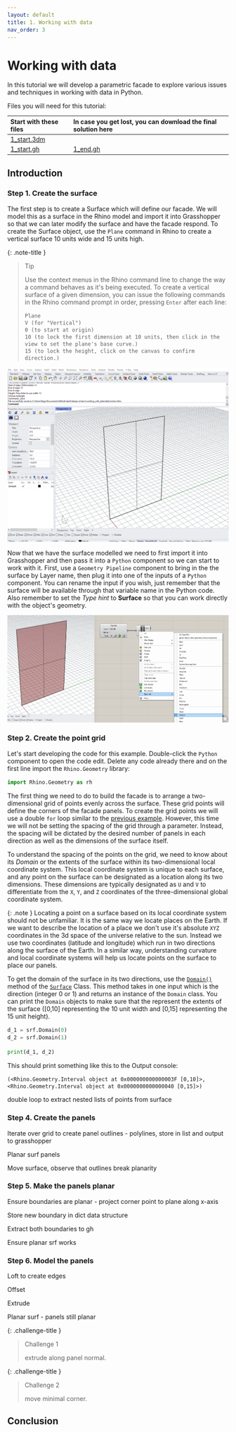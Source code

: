```yaml
---
layout: default
title: 1. Working with data
nav_order: 3
---
```


# Working with data

In this tutorial we will develop a parametric facade to explore various issues and techniques in working with data in Python.

Files you will need for this tutorial:

| Start with these files          | In case you get lost, you can download the final solution here |
| :------------------------------ | :------------------------------------------------------------- |
| [1_start.3dm](data/1_start.3dm) |                                                                |
| [1_start.gh](data/1_start.gh)   | [1_end.gh](data/1_end.gh)                                      |

## Introduction

### Step 1. Create the surface

The first step is to create a Surface which will define our facade. We will model this as a surface in the Rhino model and import it into Grasshopper so that we can later modify the surface and have the facade respond. To create the Surface object, use the `Plane` command in Rhino to create a vertical surface 10 units wide and 15 units high.

{: .note-title }

> Tip
>
> Use the context menus in the Rhino command line to change the way a command behaves as it's being executed. To create a vertical surface of a given dimension, you can issue the following commands in the Rhino command prompt in order, pressing `Enter` after each line:
>
> ```
> Plane
> V (for "Vertical")
> 0 (to start at origin)
> 10 (to lock the first dimension at 10 units, then click in the view to set the plane's base curve.)
> 15 (to lock the height, click on the canvas to confirm direction.)
> ```

![](images/1_01.png)

Now that we have the surface modelled we need to first import it into Grasshopper and then pass it into a `Python` component so we can start to work with it. First, use a `Geometry Pipeline` component to bring in the the surface by Layer name, then plug it into one of the inputs of a `Python` component. You can rename the input if you wish, just remember that the surface will be available through that variable name in the Python code. Also remember to set the _Type hint_ to **Surface** so that you can work directly with the object's geometry.

![](images/1_02.png)

### Step 2. Create the point grid

Let's start developing the code for this example. Double-click the `Python` component to open the code edit. Delete any code already there and on the first line import the `Rhino.Geometry` library:

```python
import Rhino.Geometry as rh
```

The first thing we need to do to build the facade is to arrange a two-dimensional grid of points evenly across the surface. These grid points will define the corners of the facade panels. To create the grid points we will use a double `for` loop similar to the [previous example](https://design-ai.net/docs/setup/). However, this time we will not be setting the spacing of the grid through a parameter. Instead, the spacing will be dictated by the desired number of panels in each direction as well as the dimensions of the surface itself.

To understand the spacing of the points on the grid, we need to know about its _Domain_ or the extents of the surface within its two-dimensional local coordinate system. This local coordinate system is unique to each surface, and any point on the surface can be designated as a location along its two dimensions. These dimensions are typically designated as `U` and `V` to differentiate from the `X`, `Y`, and `Z` coordinates of the three-dimensional global coordinate system.

{: .note }
Locating a point on a surface based on its local coordinate system should not be unfamiliar. It is the same way we locate places on the Earth. If we want to describe the location of a place we don't use it's absolute `XYZ` coordinates in the 3d space of the universe relative to the sun. Instead we use two coordinates (latitude and longitude) which run in two directions along the surface of the Earth. In a similar way, understanding curvature and local coordinate systems will help us locate points on the surface to place our panels.

To get the domain of the surface in its two directions, use the [`Domain()`](https://developer.rhino3d.com/api/RhinoCommon/html/M_Rhino_Geometry_Surface_Domain.htm) method of the [`Surface`](https://developer.rhino3d.com/api/RhinoCommon/html/T_Rhino_Geometry_Surface.htm) Class. This method takes in one input which is the direction (integer 0 or 1) and returns an instance of the `Domain` class. You can print the `Domain` objects to make sure that the represent the extents of the surface ([0,10] representing the 10 unit width and [0,15] representing the 15 unit height).

```python
d_1 = srf.Domain(0)
d_2 = srf.Domain(1)

print(d_1, d_2)
```

This should print something like this to the Output console:

```
(<Rhino.Geometry.Interval object at 0x000000000000003F [0,10]>, <Rhino.Geometry.Interval object at 0x0000000000000040 [0,15]>)
```

double loop to extract nested lists of points from surface

### Step 4. Create the panels

Iterate over grid to create panel outlines - polylines, store in list and output to grasshopper

Planar surf panels

Move surface, observe that outlines break planarity

### Step 5. Make the panels planar

Ensure boundaries are planar - project corner point to plane along x-axis

Store new boundary in dict data structure

Extract both boundaries to gh

Ensure planar srf works

### Step 6. Model the panels

Loft to create edges

Offset

Extrude

Planar surf - panels still planar

{: .challenge-title }

> Challenge 1
>
> extrude along panel normal.

{: .challenge-title }

> Challenge 2
>
> move minimal corner.

## Conclusion
